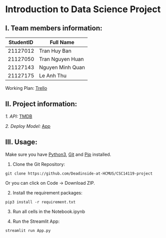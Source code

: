 # Introduction to Data Science Project

## I. Team members information:

StudentID|Full Name
-|-
21127012|Tran Huy Ban
21127050|Tran Nguyen Huan
21127143|Nguyen Minh Quan
21127175|Le Anh Thu

Working Plan: [Trello](https://trello.com/b/OZv1cijH/main)

## II. Project information:
*1. API:*
[TMDB](https://developer.themoviedb.org/docs)

*2. Deploy Model:*
[App](https://i2ds-movie-recommendation-project.streamlit.app/)

## III. Usage:
Make sure you have [Python3](https://www.python.org/downloads/), [Git](https://git-scm.com/downloads) and [Pip](https://pypi.org/project/pip/) installed.

1. Clone the Git Repository:
```
git clone https://github.com/Deadinside-at-HCMUS/CSC14119-project
```
Or you can click on Code -> Download ZIP.

2. Install the requirement packages:
```
pip3 install -r requirement.txt
```
3. Run all cells in the Notebook.ipynb

4. Run the Streamlit App:
```
streamlit run App.py
```
